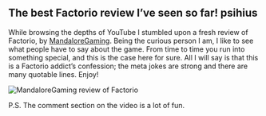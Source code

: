 ## The best Factorio review I’ve seen so far! <author>psihius</author>

While browsing the depths of YouTube I stumbled upon a fresh review of Factorio, by [MandaloreGaming](https://www.youtube.com/channel/UClOGLGPOqlAiLmOvXW5lKbw). Being the curious person I am, I like to see what people have to say about the game. From time to time you run into something special, and this is the case here for sure. All I will say is that this is a Factorio addict’s confession; the meta jokes are strong and there are many quotable lines. Enjoy!

![MandaloreGaming review of Factorio](https://www.youtube.com/watch?v=YR1Yf7Nh9jI)

P.S. The comment section on the video is a lot of fun.
